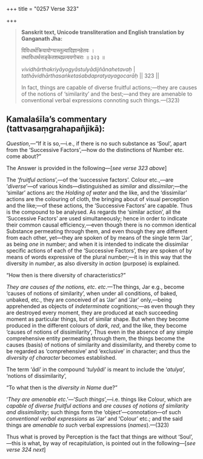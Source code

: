 +++
title = "0257 Verse 323"

+++
> **Sanskrit text, Unicode transliteration and English translation by Ganganath Jha:** 
>
> विविधार्थक्रियायोग्यास्तुल्यादिज्ञानहेतवः ।  
> तथाविधार्थसङ्केतशब्दप्रत्ययगोचराः ॥ ३२३ ॥ 
>
> *vividhārthakriyāyogyāstulyādijñānahetavaḥ* \|  
> *tathāvidhārthasaṅketaśabdapratyayagocarāḥ* \|\| 323 \|\| 
>
> In fact, things are capable of diverse fruitful actions;—they are causes of the notions of ‘similarity’ and the best;—and they are amenable to conventional verbal expressions connoting such things.—(323)



## Kamalaśīla’s commentary (tattvasaṃgrahapañjikā):

*Question*,—“If it is so,—i.e., if there is no such substance as ‘Soul’, apart from the ‘Successive Factors’,—how do the distinctions of Number etc. come about?”

The Answer is provided in the following—[*see verse 323 above*]

The ‘*fruitful actions*’,—of the ‘successive factors’. Colour etc.,—are ‘*diverse*’—of various kinds—distinguished as *similar* and *dissimilar*;—the ‘similar’ actions arc the *Holding of water* and the like, and the ‘dissimilar’ actions are the colouring of cloth, the bringing about of visual perception and the like;—of these actions, the ‘Successive Factors’ are capable. Thus is the compound to be analysed. As regards the ‘similar action’, all the ‘Successive Factors’ are used simultaneously; hence in order to indicate their common causal efficiency,—even though there is no common identical Substance permeating through them, and even though they are different from each other, yet—they are spoken of by means of the single term ‘Jar’, as being *one* in number; and when it is intended to indicate the dissimilar specific actions of each of the ‘Successive Factors’, they are spoken of by means of words expressive of the plural number;—it is in this way that the diversity in *number*, as also diversity in *action* (purpose) is explained.

“How then is there diversity of characteristics?”

*They are causes of the notions, etc*. *etc*.—The things, Jar e.g., become ‘causes of notions of similarity’, when under all conditions, of baked, unbaked, etc., they are conceived of as ‘Jar’ and ‘Jar’ only,—being apprehended as objects of *indeterminate* cognitions;—as even though they are destroyed every moment, they are produced at each succeeding moment as particular things, but of similar shape. But when they become produced in the different colours of *dark*, *red*, and the like, they become ‘causes of notions of dissimilarity’, Thus even in the absence of any simple comprehensive entity permeating through them, the things become the causes (basis) of notions of similarity and dissimilarity, and thereby come to be regarded as ‘comprehensive’ and ‘exclusive’ in character; and thus the *diversity of character* becomes established.

The term ‘*ādi*’ in the compound ‘*tulyādi*’ is meant to include the ‘*atulya*’, ‘notions of dissimilarity’,

“To what then is the *diversity in Name* due?”

‘*They are amenable etc*.’—‘*Such things*’,—i.e. things like Colour, which are *capable of diverse fruitful actions* and *are causes of notions of similarity and dissimilarity*; such things form the ‘object’—connotation—of such *conventional verbal expressions* as ‘Jar’ and ‘Colour’ etc.; and the said things are *amenable to such* verbal expressions (*names*).—(323)

Thus what is proved by Perception is the fact that things are without ‘Soul’,—this is what, by way of recapitulation, is pointed out in the following—[*see verse 324 next*]



